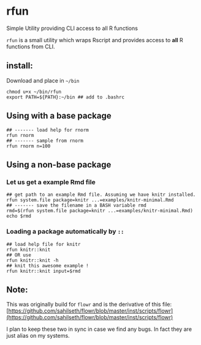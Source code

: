 # rfun
Simple Utility providing CLI access to all R functions


`rfun` is a small utility which wraps Rscript and provides access to **all** R functions from CLI.


## install:

Download and place in `~/bin`

```
chmod u+x ~/bin/rfun
export PATH=${PATH}:~/bin ## add to .bashrc
```


## Using with a base package

```
## ------- load help for rnorm
rfun rnorm
## ------- sample from rnorm
rfun rnorm n=100
```



## Using a non-base package
### Let us get a example Rmd file
```
## get path to an example Rmd file. Assuming we have knitr installed.
rfun system.file package=knitr ...=examples/knitr-minimal.Rmd
## ------- save the filename in a BASH variable rmd
rmd=$(rfun system.file package=knitr ...=examples/knitr-minimal.Rmd)
echo $rmd
```

### Loading a package automatically by `::`
```
## load help file for knitr
rfun knitr::knit
## OR use
rfun knitr::knit -h
## knit this awesome example !
rfun knitr::knit input=$rmd
```

## Note:
This was originally build for `flowr` and is the derivative of this file:
[https://github.com/sahilseth/flowr/blob/master/inst/scripts/flowr](https://github.com/sahilseth/flowr/blob/master/inst/scripts/flowr)

I plan to keep these two in sync in case we find any bugs. In fact they are just alias on my systems.
